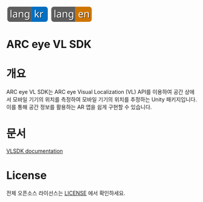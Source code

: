 [![kr](https://github.com/NaverCloudPlatform/ARCeyeVLSDK/blob/main/docs/badge/lang_kr.svg)](https://github.com/NaverCloudPlatform/ARCeyeVLSDK/blob/main/README.md)
[![es](https://github.com/NaverCloudPlatform/ARCeyeVLSDK/blob/main/docs/badge/lang_en.svg)](https://github.com/NaverCloudPlatform/ARCeyeVLSDK/blob/main/README.en.md)

# ARC eye VL SDK

# 개요

ARC eye VL SDK는 ARC eye Visual Localization (VL) API를 이용하여 공간 상에서 모바일 기기의 위치를 측정하여 모바일 기기의 위치를 추정하는 Unity 패키지입니다. 이를 통해 공간 정보를 활용하는 AR 앱을 쉽게 구현할 수 있습니다.

# 문서

[VLSDK documentation](https://ar.naverlabs.com/ARPG/docs/VLSDK_v1.3.0.html)

# License

전체 오픈소스 라이선스는 [LICENSE](./LICENSE) 에서 확인하세요.
